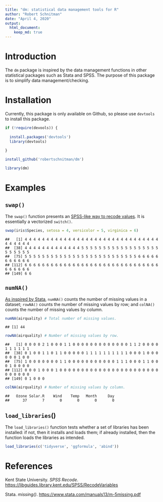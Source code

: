 ```yaml
---
title: "dm: statistical data management tools for R"
author: "Robert Schnitman"
date: "April 4, 2020"
output: 
  html_document:
    keep_md: true
---
```


# Introduction

The `dm` package is inspired by the data management functions in other statistical packages such as Stata and SPSS. The purpose of this package is to simplify data management/checking.

# Installation

Currently, this package is only available on Github, so please use `devtools` to install this package.


```r
if (!require(devools)) {
  
  install.packages('devtools')
  library(devtools)
  
}

install_github('robertschnitman/dm')
```


```r
library(dm)
```


# Examples

## `swap()`

The `swap()` function presents an [SPSS-like way to recode values](https://libguides.library.kent.edu/SPSS/RecodeVariables). It is essentially a vectorized `switch()`.


```r
swap(iris$Species, setosa = 4, versicolor = 5, virginica = 6)
```

```
##   [1] 4 4 4 4 4 4 4 4 4 4 4 4 4 4 4 4 4 4 4 4 4 4 4 4 4 4 4 4 4 4 4 4 4 4 4 4 4
##  [38] 4 4 4 4 4 4 4 4 4 4 4 4 4 5 5 5 5 5 5 5 5 5 5 5 5 5 5 5 5 5 5 5 5 5 5 5 5
##  [75] 5 5 5 5 5 5 5 5 5 5 5 5 5 5 5 5 5 5 5 5 5 5 5 5 5 5 6 6 6 6 6 6 6 6 6 6 6
## [112] 6 6 6 6 6 6 6 6 6 6 6 6 6 6 6 6 6 6 6 6 6 6 6 6 6 6 6 6 6 6 6 6 6 6 6 6 6
## [149] 6 6
```

## `numNA()`

[As inspired by Stata](https://www.stata.com/manuals13/m-5missing.pdf), `numNA()` counts the number of missing values in a dataset; `rowNA()` counts the number of missing values by row; and `colNA()` counts the number of missing values by column.

[^1]: 


```r
numNA(airquality) # Total number of missing values.
```

```
## [1] 44
```

```r
rowNA(airquality) # Number of missing values by row.
```

```
##   [1] 0 0 0 0 2 1 0 0 0 1 1 0 0 0 0 0 0 0 0 0 0 0 0 0 1 1 2 0 0 0 0 1 1 1 1 1 1
##  [38] 0 1 0 0 1 1 0 1 1 0 0 0 0 0 1 1 1 1 1 1 1 1 1 1 0 0 0 1 0 0 0 0 0 0 1 0 0
##  [75] 1 0 0 0 0 0 0 0 1 1 0 0 0 0 0 0 0 0 0 0 0 1 1 1 0 0 0 1 1 0 0 0 1 0 0 0 0
## [112] 0 0 0 1 0 0 0 1 0 0 0 0 0 0 0 0 0 0 0 0 0 0 0 0 0 0 0 0 0 0 0 0 0 0 0 0 0
## [149] 0 1 0 0 0
```

```r
colNA(airquality) # Number of missing values by column.
```

```
##   Ozone Solar.R    Wind    Temp   Month     Day 
##      37       7       0       0       0       0
```

## `load_libraries`()

The `load_libraries()` function tests whether a set of libraries has been installed: if not, then it installs and loads them; if already installed, then the function loads the libraries as intended.


```r
load_libraries(c('tidyverse', 'ggformula', 'abind'))
```

# References

Kent State University. *SPSS Recode*. https://libguides.library.kent.edu/SPSS/RecodeVariables

Stata. *missing()*. https://www.stata.com/manuals13/m-5missing.pdf
